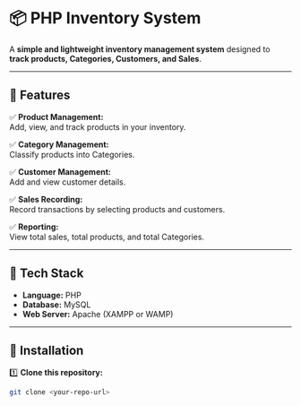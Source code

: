 # 📦 PHP Inventory System

A **simple and lightweight inventory management system** designed to **track products, Categories, Customers, and Sales**.

---

## 🔹 Features

✅ **Product Management:**  
Add, view, and track products in your inventory.

✅ **Category Management:**  
Classify products into Categories.

✅ **Customer Management:**  
Add and view customer details.

✅ **Sales Recording:**  
Record transactions by selecting products and customers.

✅ **Reporting:**  
View total sales, total products, and total Categories.

---

## 🔹 Tech Stack

- **Language:** PHP
- **Database:** MySQL
- **Web Server:** Apache (XAMPP or WAMP)

---

## 🔹 Installation

1️⃣ **Clone this repository:**
```bash
git clone <your-repo-url>
